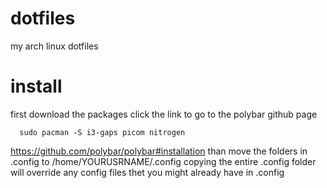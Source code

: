 # dotfiles
my arch linux dotfiles

# install
first download the packages click the link to go to the polybar github page
```
  sudo pacman -S i3-gaps picom nitrogen
```
  https://github.com/polybar/polybar#installation
than move the folders in .config to /home/YOURUSRNAME/.config copying the entire .config folder will override any config files thet you might already have in .config
